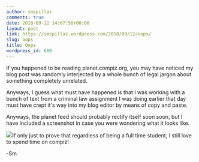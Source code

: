 ```yaml
---
author: smspillaz
comments: true
date: 2010-09-12 14:07:58+00:00
layout: post
link: https://smspillaz.wordpress.com/2010/09/12/oops/
slug: oops
title: Oops
wordpress_id: 688
---
```


If you happened to be reading planet.compiz.org, you may have noticed my blog post was randomly interjected by a whole bunch of legal jargon about something completely unrelated.

Anyways, I guess what must have happened is that I was working with a bunch of text from a criminal law assignment I was doing earlier that day must have crept it's way into my blog editor by means of copy and paste.

Anyways, the planet feed should probably rectify itself soon soon, but I have included a screenshot in case you were wondering what it looks like.

[![](http://smspillaz.files.wordpress.com/2010/09/strange-juxtaposition.png?w=300)](http://smspillaz.files.wordpress.com/2010/09/strange-juxtaposition.png)If only just to prove that regardless of being a full time student, I still love to spend time on compiz!

-Sm

